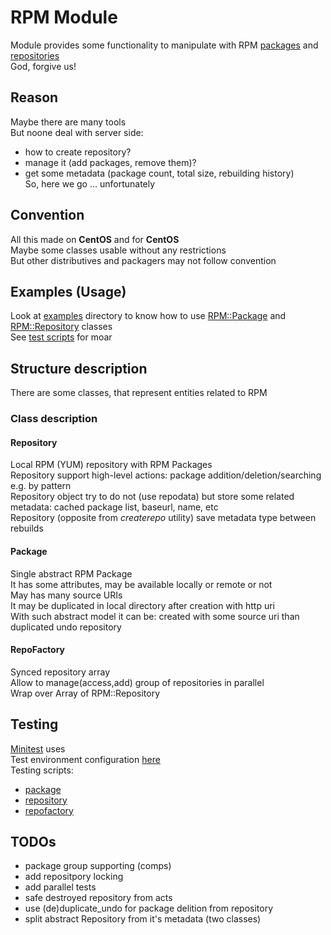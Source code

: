 RPM Module
==========
Module provides some functionality to manipulate with RPM [packages](README.md\#package) and [repositories](README.md\#repository)  
God, forgive us!  

Reason
------
Maybe there are many tools  
But noone deal with server side:  
- how to create repository?  
- manage it (add packages, remove them)?  
- get some metadata (package count, total size, rebuilding history)  
So, here we go ... unfortunately  

Convention
----------
All this made on **CentOS** and for **CentOS**  
Maybe some classes usable without any restrictions  
But other distributives and packagers may not follow convention  

Examples (Usage)
----------------
Look at [examples](examples) directory to know how to use [RPM::Package](examples/package.rb) and [RPM::Repository](examples/repository.rb) classes  
See [test scripts](test) for moar  

Structure description
---------------------
There are some classes, that represent entities related to RPM

### Class description
#### Repository
Local RPM (YUM) repository with RPM Packages  
Repository support high-level actions: package addition/deletion/searching e.g. by pattern  
Repository object try to do not (use repodata) but store some related metadata: cached package list, baseurl, name, etc  
Repository (opposite from *createrepo* utility) save metadata type between rebuilds  

#### Package
Single abstract RPM Package  
It has some attributes, may be available locally or remote or not  
May has many source URIs  
It may be duplicated in local directory after creation with http uri  
With such abstract model it can be: created with some source uri than duplicated undo repository  

#### RepoFactory
Synced repository array  
Allow to manage(access,add) group of repositories in parallel  
Wrap over Array of RPM::Repository

Testing
-------
[Minitest](https://github.com/seattlerb/minitest) uses  
Test environment configuration [here](test/env.rb)  
Testing scripts:  
- [package](test/package.rb)  
- [repository](test/repository.rb)  
- [repofactory](test/repofactory.rb)  

TODOs
-----
- package group supporting (comps)
- add repositpory locking
- add parallel tests
- safe destroyed repository from acts
- use (de)duplicate_undo for package delition from repository
- split abstract Repository from it's metadata (two classes)
